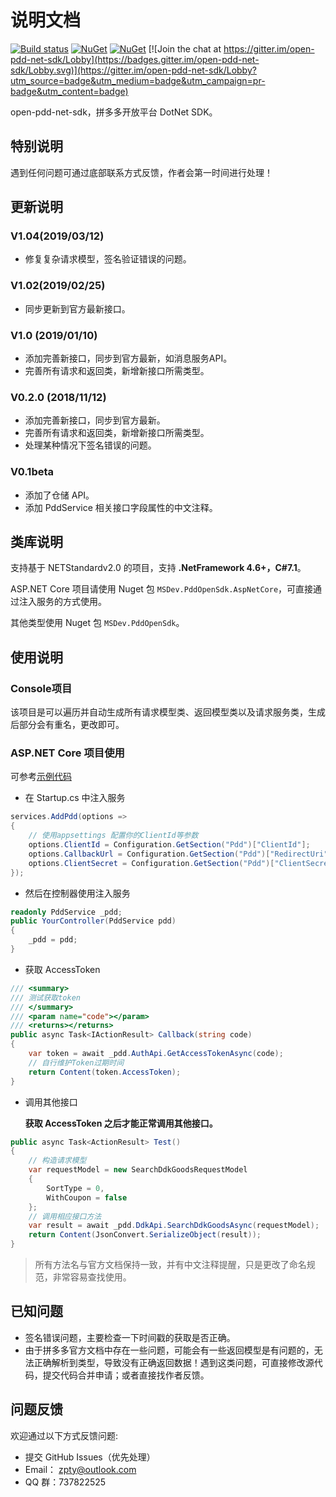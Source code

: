 # 说明文档

[![Build status](https://dev.azure.com/msdev-zpty/pdd-open-net-sdk/_apis/build/status/pdd-open-net-sdk-CI)](https://dev.azure.com/msdev-zpty/pdd-open-net-sdk/_build/latest?definitionId=1)
[![NuGet](https://img.shields.io/nuget/v/MSDev.PddOpenSdk.AspNetCore.svg?style=flat-square&label=nuget)](https://www.nuget.org/packages/MSDev.PddOpenSdk.AspNetCore/)
[![NuGet](https://img.shields.io/nuget/dt/MSDev.PddOpenSdk.AspNetCore.svg)](https://www.nuget.org/packages/MSDev.PddOpenSdk.AspNetCore/)
[![Join the chat at https://gitter.im/open-pdd-net-sdk/Lobby](https://badges.gitter.im/open-pdd-net-sdk/Lobby.svg)](https://gitter.im/open-pdd-net-sdk/Lobby?utm_source=badge&utm_medium=badge&utm_campaign=pr-badge&utm_content=badge)

open-pdd-net-sdk，拼多多开放平台 DotNet SDK。

## **特别说明**

遇到任何问题可通过底部联系方式反馈，作者会第一时间进行处理！

## 更新说明

### V1.04(2019/03/12)

- 修复复杂请求模型，签名验证错误的问题。

### V1.02(2019/02/25)

- 同步更新到官方最新接口。

### V1.0 (2019/01/10)

- 添加完善新接口，同步到官方最新，如消息服务API。
- 完善所有请求和返回类，新增新接口所需类型。

### V0.2.0 (2018/11/12)

- 添加完善新接口，同步到官方最新。
- 完善所有请求和返回类，新增新接口所需类型。
- 处理某种情况下签名错误的问题。

### V0.1beta

- 添加了仓储 API。
- 添加 PddService 相关接口字段属性的中文注释。

## 类库说明

支持基于 NETStandardv2.0 的项目，支持 **.NetFramework 4.6+，C#7.1**。

ASP.NET Core 项目请使用 Nuget 包 `MSDev.PddOpenSdk.AspNetCore`，可直接通过注入服务的方式使用。

其他类型使用 Nuget 包 `MSDev.PddOpenSdk`。

## 使用说明

### Console项目

该项目是可以遍历并自动生成所有请求模型类、返回模型类以及请求服务类，生成后部分会有重名，更改即可。

### ASP.NET Core 项目使用

可参考[示例代码](https://github.com/niltor/open-pdd-net-sdk/tree/dev/PddOpenSdk/Sample)

- 在 Startup.cs 中注入服务

```csharp
services.AddPdd(options =>
{
    // 使用appsettings 配置你的ClientId等参数
    options.ClientId = Configuration.GetSection("Pdd")["ClientId"];
    options.CallbackUrl = Configuration.GetSection("Pdd")["RedirectUri"];
    options.ClientSecret = Configuration.GetSection("Pdd")["ClientSecret"];
});
```

- 然后在控制器使用注入服务

```csharp
readonly PddService _pdd;
public YourController(PddService pdd)
{
    _pdd = pdd;
}
```

- 获取 AccessToken

```csharp
/// <summary>
/// 测试获取token
/// </summary>
/// <param name="code"></param>
/// <returns></returns>
public async Task<IActionResult> Callback(string code)
{
    var token = await _pdd.AuthApi.GetAccessTokenAsync(code);
    // 自行维护Token过期时间
    return Content(token.AccessToken);
}
```

- 调用其他接口

  **获取 AccessToken 之后才能正常调用其他接口。**

```csharp
public async Task<ActionResult> Test()
{
    // 构造请求模型
    var requestModel = new SearchDdkGoodsRequestModel
    {
        SortType = 0,
        WithCoupon = false
    };
    // 调用相应接口方法
    var result = await _pdd.DdkApi.SearchDdkGoodsAsync(requestModel);
    return Content(JsonConvert.SerializeObject(result));
}
```

> 所有方法名与官方文档保持一致，并有中文注释提醒，只是更改了命名规范，非常容易查找使用。

## 已知问题

- 签名错误问题，主要检查一下时间戳的获取是否正确。
- 由于拼多多官方文档中存在一些问题，可能会有一些返回模型是有问题的，无法正确解析到类型，导致没有正确返回数据！遇到这类问题，可直接修改源代码，提交代码合并申请；或者直接找作者反馈。

## 问题反馈

欢迎通过以下方式反馈问题:

- 提交 GitHub Issues（优先处理）
- Email： zpty@outlook.com
- QQ 群：737822525
